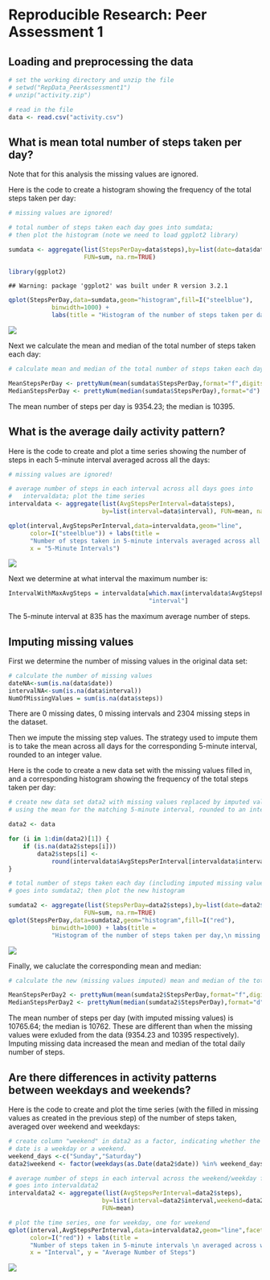 # Reproducible Research: Peer Assessment 1


## Loading and preprocessing the data

```r
# set the working directory and unzip the file
# setwd("RepData_PeerAssessment1")
# unzip("activity.zip")

# read in the file
data <- read.csv("activity.csv")
```


## What is mean total number of steps taken per day?

Note that for this analysis the missing values are ignored.

Here is the code to create a histogram showing the frequency of the total steps taken per day:


```r
# missing values are ignored!

# total number of steps taken each day goes into sumdata; 
# then plot the histogram (note we need to load ggplot2 library)

sumdata <- aggregate(list(StepsPerDay=data$steps),by=list(date=data$date), 
                     FUN=sum, na.rm=TRUE)

library(ggplot2)
```

```
## Warning: package 'ggplot2' was built under R version 3.2.1
```

```r
qplot(StepsPerDay,data=sumdata,geom="histogram",fill=I("steelblue"), 
            binwidth=1000) + 
            labs(title = "Histogram of the number of steps taken per day")
```

![](PA1_template_files/figure-html/totalSteps-1.png) 

Next we calculate the mean and median of the total number of steps taken each day: 

```r
# calculate mean and median of the total number of steps taken each day

MeanStepsPerDay <- prettyNum(mean(sumdata$StepsPerDay,format="f",digits=1))
MedianStepsPerDay <- prettyNum(median(sumdata$StepsPerDay),format="d")
```
The mean number of steps per day is 9354.23; the median is 10395.


## What is the average daily activity pattern?
Here is the code to create and plot a time series showing the number of steps in each 5-minute interval averaged across all the days:


```r
# missing values are ignored!

# average number of steps in each interval across all days goes into 
#   intervaldata; plot the time series
intervaldata <- aggregate(list(AvgStepsPerInterval=data$steps),
                          by=list(interval=data$interval), FUN=mean, na.rm=TRUE)

qplot(interval,AvgStepsPerInterval,data=intervaldata,geom="line",
      color=I("steelblue")) + labs(title =
      "Number of steps taken in 5-minute intervals averaged across all days",
      x = "5-Minute Intervals")
```

![](PA1_template_files/figure-html/dailyActivity-1.png) 

Next we determine at what interval the maximum number is:

```r
IntervalWithMaxAvgSteps = intervaldata[which.max(intervaldata$AvgStepsPerInterval),
                                       "interval"]
```
The 5-minute interval at 835 has the maximum average number of steps.

## Imputing missing values

First we determine the number of missing values in the original data set:

```r
# calculate the number of missing values
dateNA<-sum(is.na(data$date))
intervalNA<-sum(is.na(data$interval))
NumOfMissingValues = sum(is.na(data$steps))
```
There are 0 missing dates, 0 missing intervals and 2304 missing steps in the dataset.

Then we impute the missing step values.  The strategy used to impute them is to take the mean across all days for the corresponding 5-minute interval, rounded to an integer value.

Here is the code to create a new data set with the missing values filled in, and a corresponding histogram showing the frequency of the total steps taken per day:

```r
# create new data set data2 with missing values replaced by imputed values, 
# using the mean for the matching 5-minute interval, rounded to an integer value

data2 <- data

for (i in 1:dim(data2)[1]) {
    if (is.na(data2$steps[i])) 
        data2$steps[i] <- 
            round(intervaldata$AvgStepsPerInterval[intervaldata$interval ==                                            data2$interval[i]])
}

# total number of steps taken each day (including imputed missing values) 
# goes into sumdata2; then plot the new histogram 

sumdata2 <- aggregate(list(StepsPerDay=data2$steps),by=list(date=data2$date), 
                     FUN=sum, na.rm=TRUE)
qplot(StepsPerDay,data=sumdata2,geom="histogram",fill=I("red"), 
            binwidth=1000) + labs(title = 
            "Histogram of the number of steps taken per day,\n missing values imputed")
```

![](PA1_template_files/figure-html/imputingNAs-1.png) 

Finally, we caluclate the corresponding mean and median:

```r
# calculate the new (missing values imputed) mean and median of the total number of steps # taken each day

MeanStepsPerDay2 <- prettyNum(mean(sumdata2$StepsPerDay,format="f",digits=1))
MedianStepsPerDay2 <- prettyNum(median(sumdata2$StepsPerDay),format="d")
```

The mean number of steps per day (with imputed missing values) is 10765.64; the median is 10762.  These are different than when the missing values were exluded from the data (9354.23 and 10395 respectively).  Imputing missing data increased the mean and median of the total daily number of steps.



## Are there differences in activity patterns between weekdays and weekends?

Here is the code to create and plot the time series (with the filled in missing values as created in the previous step) of the number of steps taken, averaged over weekend and weekdays:


```r
# create column "weekend" in data2 as a factor, indicating whether the corresponding
# date is a weekday or a weekend.
weekend_days <-c("Sunday","Saturday")
data2$weekend <- factor(weekdays(as.Date(data2$date)) %in% weekend_days,levels=c(FALSE,TRUE),labels=c("weekend","weekday"))

# average number of steps in each interval across the weekend/weekday factors 
# goes into intervaldata2 
intervaldata2 <- aggregate(list(AvgStepsPerInterval=data2$steps),
                          by=list(interval=data2$interval,weekend=data2$weekend), 
                          FUN=mean)

# plot the time series, one for weekday, one for weekend
qplot(interval,AvgStepsPerInterval,data=intervaldata2,geom="line",facets = weekend ~ .,
      color=I("red")) + labs(title =
      "Number of steps taken in 5-minute intervals \n averaged across weekend or weekdays",
      x = "Interval", y = "Average Number of Steps")
```

![](PA1_template_files/figure-html/weekends-1.png) 
